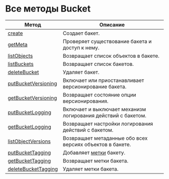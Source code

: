 # Все методы Bucket


Метод | Описание
----- | -----
[create](bucket/create.md) | Создает бакет.
[getMeta](bucket/getmeta.md) | Проверяет существование бакета и доступ к нему.
[listObjects](bucket/listobjects.md) | Возвращает список объектов в бакете.
[listBuckets](bucket/list.md) | Возвращает список бакетов.
[deleteBucket](bucket/delete.md) | Удаляет бакет.
[putBucketVersioning](bucket/putBucketVersioning.md) | Включает или приостанавливает версионирование бакета.
[getBucketVersioning](bucket/getBucketVersioning.md) | Возвращает состояние опции версионирования.
[putBucketLogging](bucket/putBucketLogging.md) | Включает и выключает механизм логирования действий с бакетом.
[getBucketLogging](bucket/getBucketLogging.md) | Возвращает настройки логирования действий с бакетом.
[listObjectVersions](bucket/listObjectVersions.md) | Возвращает метаданные обо всех версиях объектов в бакете.
[putBucketTagging](bucket/putbuckettagging.md) | Добавляет [метки](../../../resource-manager/concepts/labels.md) бакету.
[getBucketTagging](bucket/getbuckettagging.md) | Возвращает метки бакета.
[deleteBucketTagging](bucket/deletebuckettagging.md) | Удаляет метки бакета.


